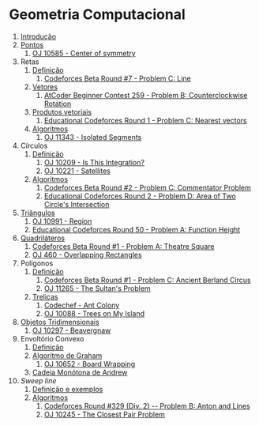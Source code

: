 Geometria Computacional
=======================

1. [Introdução](slides/intro/intro.pdf)
1. [Pontos](slides/pontos/pontos.pdf) 
    1. [OJ 10585 - Center of symmetry](problems/OJ_10585/OJ_10585.pdf)
1. Retas
    1. [Definição](slides/retas_definicao/retas_definicao.pdf) 
        1. [Codeforces Beta Round #7 - Problem C: Line](problems/CF_7C/CF_7C.pdf)
    1. [Vetores](slides/vetores_definicao/vetores_definicao.pdf)
        1. [AtCoder Beginner Contest 259 - Problem B: Counterclockwise Rotation](https://atcoder.jp/contests/abc259/tasks/abc259_b)
    1. [Produtos vetoriais](slides/vetores_produtos/vetores_produtos.pdf)
        1. [Educational Codeforces Round 1 - Problem C: Nearest vectors](problems/CF_598C/CF_598C.pdf)
    1. [Algoritmos](slides/retas_algoritmos/retas_algoritmos.pdf)
        1. [OJ 11343 - Isolated Segments](problems/OJ_11343/OJ_11343.pdf)
1. Círculos
    1. [Definição](slides/circulos_definicao/circulos_definicao.pdf)
        1. [OJ 10209 - Is This Integration?](problems/OJ_10209/OJ_10209.pdf)
        1. [OJ 10221 - Satellites](problems/OJ_10221/OJ_10221.pdf)
    1. [Algoritmos](slides/circulos_algoritmos/circulos_algoritmos.pdf)
        1. [Codeforces Beta Round #2 - Problem C: Commentator Problem](problems/CF_2C/CF_2C.pdf)
        1. [Educational Codeforces Round 2 - Problem D: Area of Two Circle's Intersection](problems/CF_600D/CF_600D.pdf)
1. [Triângulos](slides/triangulos/triangulos.pdf)
    1. [OJ 10991 - Region](problems/OJ_10991/OJ_10991.pdf)
    1. [Educational Codeforces Round 50 - Problem A: Function Height](problems/CF_1036A/CF_1036A.pdf)
1. [Quadriláteros](slides/quadrilateros/quadrilateros.pdf)
    1. [Codeforces Beta Round #1 - Problem A: Theatre Square](problems/CF_1A/CF_1A.pdf)
    1. [OJ 460 - Overlapping Rectangles](problems/OJ_460/OJ_460.pdf)
1. Polígonos
    1. [Definição](slides/poligonos_definicao/poligonos_definicao.pdf)
        1. [Codeforces Beta Round #1 - Problem C: Ancient Berland Circus](problems/CF_1C/CF_1C.pdf)
        1. [OJ 11265 - The Sultan's Problem](problems/OJ_11265/OJ_11265.pdf)
    1. [Treliças](slides/poligonos_trelicas/poligonos_trelicas.pdf)
        1. [Codechef - Ant Colony](problems/KGP13F/KGP13F.pdf)
        1. [OJ 10088 - Trees on My Island](problems/OJ_10088/OJ_10088.pdf)
1. [Objetos Tridimensionais](slides/3d/3d.pdf)
    1. [OJ 10297 - Beavergnaw](problems/OJ_10297/OJ_10297.pdf)
1. Envoltório Convexo
    1. [Definição](slides/envoltorio_convexo/envoltorio_convexo.pdf)
    1. [Algoritmo de Graham](slides/graham/graham.pdf)
        1. [OJ 10652 - Board Wrapping](problems/OJ_10652/OJ_10652.pdf)
    1. [Cadeia Monótona de Andrew](slides/andrew/andrew.pdf)
1. _Sweep line_
    1. [Definição e exemplos](slides/sweep_line_definicao/sweep_line_definicao.pdf)
    1. [Algoritmos](slides/sweep_line_algoritmos/sweep_line_algoritmos.pdf)
        1. [Codeforces Round \#329 (Div. 2) -- Problem B: Anton and Lines](problems/CF_593B/CF_593B.pdf)
        1. [OJ 10245 - The Closest Pair Problem](problems/OJ_10245/OJ_10245.pdf)

<!-- Assuntos pendentes:
1. Convex hull dinâmico
2. Interseção entre dois conjuntos de segmentos
3. Operações binárias em polígonos: união, subtração e interseção

Problemas:

CF até 1000 de dificuldade

## Pontos e vetores
    [x] [Counterclockwise Rotation](https://atcoder.jp/contests/abc259/tasks/abc259_b) - rotação de pontos
    [x] [Following Directions](https://codeforces.com/problemset/problem/1791/B) - orientação
    [x] [Travelling Salesman Problem](https://codeforces.com/problemset/problem/1713/A) - orientação
    [x] [Come Together](https://codeforces.com/problemset/problem/1845/B) - orientação
    [x] [Takahashikun, The Strider](https://atcoder.jp/contests/agc046/tasks/agc046_a) - rotações, polígonos regulares
    
## Retas
    [x] [Collinearity](https://atcoder.jp/contests/abc181/tasks/abc181_c) - colinearidade
    [x] [K-colinear Line](https://atcoder.jp/contests/abc248/tasks/abc248_e) - equação geral da reta
    [x] [Ideal Point](https://codeforces.com/problemset/problem/1795/B) - interseção de segmentos
    [x] [Wasted Time](https://codeforces.com/problemset/problem/127/A) - comprimento de segmentos
    [x] [Contest Start](https://codeforces.com/problemset/problem/1539/A) - interseção de intervalos, padrão ou fórmula
    [x] [Point Location Test](https://cses.fi/problemset/task/2189) - orientação
    [x] [Line Segment Intersection](https://cses.fi/problemset/task/2190) - interseção entre segmentos de reta
    [x] [The Ant](https://www.spoj.com/problems/ANTTT/) - interseção de intervalos
    [x] [Ada and Kohlrabi](https://www.spoj.com/problems/ADAKOHL) - cobertura de reta

## Triângulos
    [x] [Billiards](https://atcoder.jp/contests/abc183/tasks/abc183_b) - sinuca, semelhança de triângulos
    [x] [Bovine Dilemman](https://codeforces.com/problemset/problem/1466/A) - área 
    [x] [Make a triangle!](https://codeforces.com/problemset/problem/1064/A) - desigualdade triangular
    [x] [Cover Points](https://codeforces.com/problemset/problem/1047/B) - triângulos isóceles
    [x] [Phoenix and Puzzle](https://codeforces.com/problemset/problem/1515/B) - triãngulos e quadrados
    [x] [Water Lily](https://codeforces.com/problemset/problem/1199/B) - triângulos
    [x] [Triangles on a Rectangle](https://codeforces.com/problemset/problem/1620/B) - triângulos e retângulos
    [x] [Triangle Partitioning](https://lightoj.com/problem/triangle-partitioning) - semelhança, área
    [x] [Crossed Ladders](https://lightoj.com/problem/crossed-ladders) - semelhança


##  Quadriláteros
    [x] [Convex Quadrilateral](https://atcoder.jp/contests/abc266/tasks/abc266_c) - orientação
    [x] [Rectangle Cutting](https://atcoder.jp/contests/abc130/tasks/abc130_c) - cortes de retângulos
    [x] [Parallelogram Counting](https://lightoj.com/problem/parallelogram-counting) - paralelogramos
    1. [Placing Rectangles](https://atcoder.jp/contests/abc223/tasks/abc223_e) - retângulos
    [x] [How Cow](https://lightoj.com/problem/how-cow) - retângulos e pontos
    [x] [Trapezium](https://lightoj.com/problem/trapezium) - trapézios
    1. [Guarding Bananas](https://lightoj.com/problem/guarding-bananas) - retângulos e retas

## Polígonos
    1. [Diagrama de Venn?](https://www.beecrowd.com.br/judge/pt/problems/view/1446) - Interseção de polígonos
    1. [Sum of Interior Angles](https://atcoder.jp/contests/m-solutions2019/tasks/m_solutions2019_a) - soma dos ãngulos internos
    1. [FashionabLee](https://codeforces.com/problemset/problem/1369/A) - polígonos regulares
    1. [Two Regular Polygons](https://codeforces.com/problemset/problem/1312/A) - polígonos regulares
    1. [Polygon Area](https://cses.fi/problemset/task/2191) - área de polígonos
    1. [Point in Polygon](https://cses.fi/problemset/task/2192) - pontos em polígonos
    1. [One Geometry Problem](https://www.spoj.com/problems/GEOPROB/) - geometria plana
    1. [Inside or outside?](https://www.spoj.com/problems/INOROUT/) - pontos em polígonos
    1. [Projections Of a Polygon](https://www.spoj.com/problems/KPPOLY/) - projeções e rotações
    1. [Sleepwalking](https://lightoj.com/problem/sleepwalking) - pontos em polígonos

## Círculos
    [x] [Archery Training](https://www.spoj.com/problems/BLMIRINA/) - interseção entre círculos
    1. [Ih, Ferrou, um Buraco Negro!](https://www.beecrowd.com.br/judge/pt/problems/view/1783) - centro do círculo
    1. [Robot Arm](https://atcoder.jp/contests/mujin-pc-2016/tasks/mujin_pc_2016_b) - círculos e retas
    1. [Enclose All](https://atcoder.jp/contests/abc151/tasks/abc151_f) - circle cover
    1. [Euler Puzzle](https://www.spoj.com/problems/CIRCLEDIV/) - seções de um círculo
    1. [Goal for Raúl](https://www.spoj.com/problems/GOALFR/) - círculos e retas
    1. [Leaf](https://www.spoj.com/problems/LEAF/) - área de segmentos
    1. [Circle in Square](https://lightoj.com/problem/circle-in-square) - área
    1. [Olympics](https://lightoj.com/problem/olympics) - area
    1. [Calm Down](https://lightoj.com/problem/calm-down)
    1. [Incredible Molecules](https://lightoj.com/problem/incredible-molecules) - interseção de círculos
    1. [Intersection between Circle and Rectangle](https://lightoj.com/problem/intersection-between-circle-a) - círculos e retângulos, interseção
    1. [Expanding Rods](https://lightoj.com/problem/expanding-rods) - segmentos

## Treliças
    1. [Circle Lattice Points](https://atcoder.jp/contests/abc191/tasks/abc191_d) - pontos internos do círculo
    1. [Polygon Lattice Points](https://cses.fi/problemset/task/2193) - Teorema de Pick

## Objetos 3D
    1. [Balão++](https://www.beecrowd.com.br/judge/pt/problems/view/2840) - Volume da esfera
    1. [Pergunte à Geógrafa](https://www.beecrowd.com.br/judge/pt/problems/view/2521) - latitude/longitude
    1. [Points on a Sphere](https://www.spoj.com/problems/PSPHERE/) - esfera

## Convex Hull
    1. [Centro de Convenções](https://www.beecrowd.com.br/judge/pt/problems/view/1818)
    1. [Convex Hull](https://cses.fi/problemset/task/2195) 
    1. [Polygon](https://www.spoj.com/problems/MPOLY/)

## Sweep line
    1. [Minimum Euclidean Distance](https://cses.fi/problemset/task/2194) - distância mínima entre pontos
    1. [Closest Point Pair](https://www.spoj.com/problems/CLOPPAIR/) - distância mínima entre pontos
    1. [Robert Hood](https://www.beecrowd.com.br/judge/pt/problems/view/3260) - distância entre pontos (sweep line)
    1. [Ada and Cucumber](https://www.spoj.com/problems/ADAPICK/) - graham scan
    1. [Mayonnaise Arrow](https://www.spoj.com/problems/BLMIRANA/) - cobertura de reta

-->
